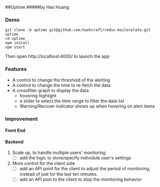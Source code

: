 ##Uptime
#####by Hao Huang

### Demo
```
git clone -b uptime git@github.com:haohcraft/redux-boilerplate.git uptime
cd uptime
npm install
npm start
```
Then open http://localhost:4000/ to launch the app

### Features
 - A control to change the threshold of the alerting
 - A control to change the time to re-fetch the data
 - A crossfilter graph to display the data
    - hovering highlight
    - a slider to select the time range to filter the data list
    - Warning/Recover indicator shows up when hovering on alert items

### Improvement

#### Front End

#### Backend
1. Scale up, to handle multiple users' monitoring
    - [ ] add the logic to store/specify individule user's settings
    
2. More control for the client side
    - [ ] add an API point for the client to adjust the period of monitoring, instead of just for the last ten minutes.
    - [ ] add an API poin to the client to stop the monitoring behavior
